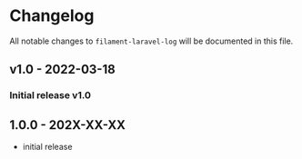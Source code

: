 # Changelog

All notable changes to `filament-laravel-log` will be documented in this file.

## v1.0 - 2022-03-18

### Initial release v1.0

## 1.0.0 - 202X-XX-XX

- initial release
